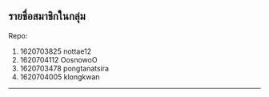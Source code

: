 ## รายชื่อสมาชิกในกลุ่ม

Repo: <url>

1. 1620703825 nottae12
2. 1620704112 OosnowoO
3. 1620703478 pongtanatsira
4. 1620704005 klongkwan


----------------------------